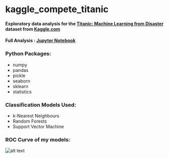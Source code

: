 # kaggle_compete_titanic
#### Exploratory data analysis for the [Titanic: Machine Learning from Disaster](https://www.kaggle.com/c/titanic) dataset from [Kaggle.com](https://www.kaggle.com)

#### Full Analysis : [Jupyter Notebook](https://github.com/axrozwadowska/kaggle_compete_titanic/blob/master/better_titanic.ipynb)


### Python Packages:

* numpy
* pandas
* pickle
* seaborn
* sklearn
* statistics


### Classification Models Used:

* k-Nearest Neighbours
* Random Forests
* Support Vector Machine


### ROC Curve of my models: <br />
![alt text]()


